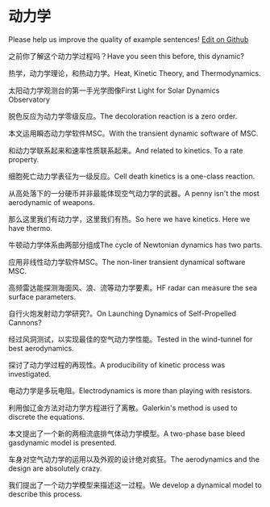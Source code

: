 # 动力学

Please help us improve the quality of example sentences! [Edit on Github](https://github.com/jiyushe/jiyu-example-sentence-source/blob/main/chinese/donglixue.md)

<p><span class="chinese">之前你了解这个动力学过程吗？</span><span class="english">Have you seen this before, this dynamic?</span></p>

<p><span class="chinese">热学，动力学理论，和热动力学。</span><span class="english">Heat, Kinetic Theory, and Thermodynamics.</span></p>

<p><span class="chinese">太阳动力学观测台的第一手光学图像</span><span class="english">First Light for Solar Dynamics Observatory</span></p>

<p><span class="chinese">脱色反应为动力学零级反应。</span><span class="english">The decoloration reaction is a zero order.</span></p>

<p><span class="chinese">本文运用瞬态动力学软件MSC。</span><span class="english">With the transient dynamic software of MSC.</span></p>

<p><span class="chinese">和动力学联系起来和速率性质联系起来。</span><span class="english">And related to kinetics. To a rate property.</span></p>

<p><span class="chinese">细胞死亡动力学表征为一级反应。</span><span class="english">Cell death kinetics is a one-class reaction.</span></p>

<p><span class="chinese">从高处落下的一分硬币并非最能体现空气动力学的武器。</span><span class="english">A penny isn't the most aerodynamic of weapons.</span></p>

<p><span class="chinese">那么这里我们有动力学，这里我们有热。</span><span class="english">So here we have kinetics. Here we have thermo.</span></p>

<p><span class="chinese">牛顿动力学体系由两部分组成</span><span class="english">The cycle of Newtonian dynamics has two parts.</span></p>

<p><span class="chinese">应用非线性动力学软件MSC。</span><span class="english">The non-liner transient dynamical software MSC.</span></p>

<p><span class="chinese">高频雷达能探测海面风、浪、流等动力学要素。</span><span class="english">HF radar can measure the sea surface parameters.</span></p>

<p><span class="chinese">自行火炮发射动力学研究?。</span><span class="english">On Launching Dynamics of Self-Propelled Cannons?</span></p>

<p><span class="chinese">经过风洞测试，以实现最佳的空气动力学性能。</span><span class="english">Tested in the wind-tunnel for best aerodynamics.</span></p>

<p><span class="chinese">探讨了动力学过程的再现性。</span><span class="english">A producibility of kinetic process was investigated.</span></p>

<p><span class="chinese">电动力学是多玩电阻。</span><span class="english">Electrodynamics is more than playing with resistors.</span></p>

<p><span class="chinese">利用伽辽金方法对动力学方程进行了离散。</span><span class="english">Galerkin's method is used to discrete the equations.</span></p>

<p><span class="chinese">本文提出了一个新的两相流底排气体动力学模型。</span><span class="english">A two-phase base bleed gasdynamic model is presented.</span></p>

<p><span class="chinese">车身对空气动力学的运用以及外观的设计绝对疯狂。</span><span class="english">The aerodynamics and the design are absolutely crazy.</span></p>

<p><span class="chinese">我们提出了一个动力学模型来描述这一过程。</span><span class="english">We develop a dynamical model to describe this process.</span></p>

